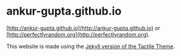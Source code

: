 ankur-gupta.github.io
=====================

[http://ankur-gupta.github.io](http://ankur-gupta.github.io) or
 [http://perfectlyrandom.org](http://perfectlyrandom.org).

This website is made using the
[Jekyll version of the Tactile Theme](https://github.com/ankur-gupta/jekyll-tactile-theme).
